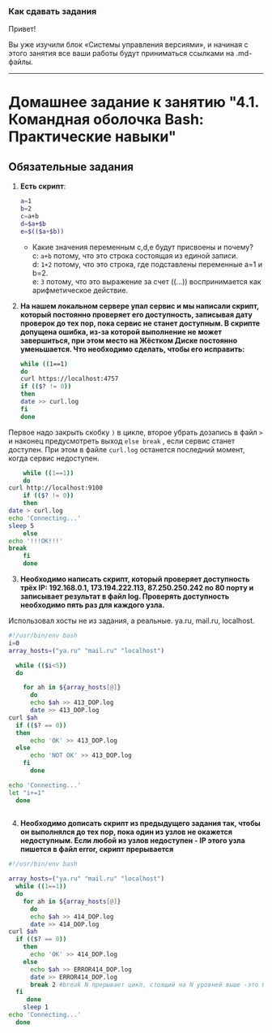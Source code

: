 ### Как сдавать задания

Привет! 

Вы уже изучили блок «Системы управления версиями», и начиная с этого занятия все ваши работы будут приниматься ссылками на .md-файлы.

---


# Домашнее задание к занятию "4.1. Командная оболочка Bash: Практические навыки"

## Обязательные задания

1. **Есть скрипт**:
	```bash
	a=1
	b=2
	c=a+b
	d=$a+$b
	e=$(($a+$b))
	```
    * Какие значения переменным c,d,e будут присвоены и почему?  
   c: `a+b` потому, что это строка состоящая из единой записи.  
   d: `1+2` потому, что это строка, где подставлены переменные a=1 и b=2.  
   e: `3` потому, что это выражение за счет ((...)) воспринимается как арифметическое действие.
    

2. **На нашем локальном сервере упал сервис и мы написали скрипт, который постоянно проверяет его доступность, записывая дату проверок до тех пор, пока сервис не станет доступным. В скрипте допущена ошибка, из-за которой выполнение не может завершиться, при этом место на Жёстком Диске постоянно уменьшается. Что необходимо сделать, чтобы его исправить:**
	```bash
	while ((1==1)
	do
	curl https://localhost:4757
	if (($? != 0))
	then
	date >> curl.log
	fi
	done
	```  
   
Первое надо закрыть скобку `)` в цикле, второе убрать дозапись в файл `>` и наконец предусмотреть выход `else break` , если сервис станет доступен. При этом в файле `curl.log` останется последний момент, когда сервис недоступен.  
```bash  
    while ((1==1))
    do
curl http://localhost:9100
    if (($? != 0))
    then
date > curl.log
echo 'Connecting...'
sleep 5
    else
echo '!!!OK!!!'
break
    fi
    done  
```

3. **Необходимо написать скрипт, который проверяет доступность трёх IP: 192.168.0.1, 173.194.222.113, 87.250.250.242 по 80 порту и записывает результат в файл log. Проверять доступность необходимо пять раз для каждого узла.** 
  
Использовал хосты не из задания, а реальные. ya.ru, mail.ru, localhost.
  
```bash  
#!/usr/bin/env bash
i=0
array_hosts=("ya.ru" "mail.ru" "localhost")

  while (($i<5))
  do

    for ah in ${array_hosts[@]}
      do
      echo $ah >> 413_DOP.log
      date >> 413_DOP.log
curl $ah
  if (($? == 0))
  then
      echo 'OK' >> 413_DOP.log
  else
      echo 'NOT OK' >> 413_DOP.log
    fi
      done

echo 'Connecting...'
let "i+=1"
  done
  
  ```  


4. **Необходимо дописать скрипт из предыдущего задания так, чтобы он выполнялся до тех пор, пока один из узлов не окажется недоступным. Если любой из узлов недоступен - IP этого узла пишется в файл error, скрипт прерывается**  
  
```bash  
#!/usr/bin/env bash

array_hosts=("ya.ru" "mail.ru" "localhost")
  while ((1==1))
  do
    for ah in ${array_hosts[@]}
      do
      echo $ah >> 414_DOP.log
      date >> 414_DOP.log
curl $ah
  if (($? == 0))
    then
      echo 'OK' >> 414_DOP.log
    else
      echo $ah >> ERROR414_DOP.log
      date >> ERROR414_DOP.log
      break 2 #break N прерывает цикл, стоящий на N уровней выше -это было познавательно.
  fi
     done
    sleep 1
echo 'Connecting...'
  done
 
  ```  


